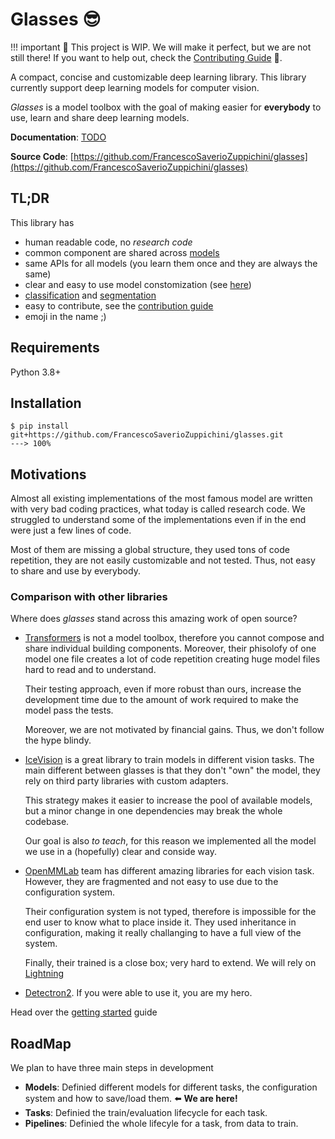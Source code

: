 # Glasses 😎

!!! important
    🚧 This project is WIP. We will make it perfect, but we are not still there! If you want to help out, check the [Contributing Guide](/contributing.md) 💜.

A compact, concise and customizable deep learning library. This library currently support deep learning models for computer vision.

*Glasses* is a model toolbox with the goal of making easier for **everybody** to use, learn and share deep learning models.


**Documentation**: [TODO](TODO)

**Source Code**: [https://github.com/FrancescoSaverioZuppichini/glasses](https://github.com/FrancescoSaverioZuppichini/glasses)


## TL;DR

This library has

- human readable code, no *research code*
- common component are shared across [models](#Models)
- same APIs for all models (you learn them once and they are always the same)
- clear and easy to use model constomization (see [here](#block))
- [classification](#classification) and [segmentation](#segmentation) 
- easy to contribute, see the [contribution guide](/contributing)
- emoji in the name ;)

## Requirements

Python 3.8+
## Installation

<div class="termy">

```console
$ pip install git+https://github.com/FrancescoSaverioZuppichini/glasses.git
---> 100%
```

</div>

## Motivations
Almost all existing implementations of the most famous model are written with very bad coding practices, what today is called research code. We struggled to understand some of the implementations even if in the end were just a few lines of code.

Most of them are missing a global structure, they used tons of code repetition, they are not easily customizable and not tested. Thus, not easy to share and use by everybody.

### Comparison with other libraries

Where does *glasses* stand across this amazing work of open source?

* [Transformers](https://github.com/huggingface/transformers) is not a model toolbox, therefore you cannot compose and share individual building components. Moreover, their phisolofy of one model one file creates a lot of code repetition creating huge model files hard to read and to understand.

    Their testing approach, even if more robust than ours, increase the development time due to the amount of work required to make the model pass the tests.

    Moreover, we are not motivated by financial gains. Thus, we don't follow the hype blindy.


* [IceVision](https://airctic.com/0.12.0/) is a great library to train models in different vision tasks. The main different between glasses is that they don't "own" the model, they rely on third party libraries with custom adapters.

    This strategy makes it easier to increase the pool of available models, but a minor change in one dependencies may break the whole codebase. 

    Our goal is also *to teach*, for this reason we implemented all the model we use in a (hopefully) clear and conside way.


* [OpenMMLab](https://github.com/open-mmlab) team has different amazing libraries for each vision task. However, they are fragmented and not easy to use due to the configuration system.

    Their configuration system is not typed, therefore is impossible for the end user to know what to place inside it. They used inheritance in configuration, making it really challanging to have a full view of the system.

    Finally, their trained is a close box; very hard to extend. We will rely on [Lightning](https://www.pytorchlightning.ai/)


* [Detectron2](https://github.com/facebookresearch/detectron2). If you were able to use it, you are my hero.



Head over the [getting started](getting_started) guide

## RoadMap

We plan to have three main steps in development

* **Models**: Definied different models for different tasks, the configuration system and how to save/load them. ⬅️ **We are here!**
* **Tasks**: Definied the train/evaluation lifecycle for each task. 
* **Pipelines**: Definied the whole lifecyle for a task, from data to train.

  